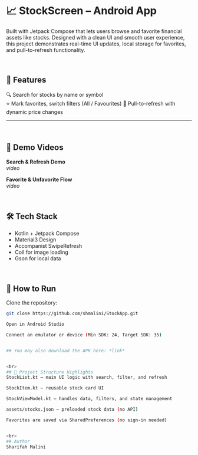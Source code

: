 # 📈 StockScreen – Android App

Built with Jetpack Compose that lets users browse and favorite financial assets like stocks. Designed with a clean UI and smooth user experience, this project demonstrates real-time UI updates, local storage for favorites, and pull-to-refresh functionality.

<br>

## 🌟 Features

🔍 Search for stocks by name or symbol  
⭐ Mark favorites, switch filters (All / Favourites) 
🔄 Pull-to-refresh with dynamic price changes  

---

<br>

## 📸 Demo Videos

**Search & Refresh Demo**  
*video*

**Favorite & Unfavorite Flow**  
*video*

<br>

## 🛠️ Tech Stack

- Kotlin + Jetpack Compose  
- Material3 Design  
- Accompanist SwipeRefresh  
- Coil for image loading  
- Gson for local data  

<br>

## 🚀 How to Run

Clone the repository:

```bash
git clone https://github.com/shmalini/StockApp.git

Open in Android Studio

Connect an emulator or device (Min SDK: 24, Target SDK: 35)


## You may also download the APK here: *link*


<br>
## 📂 Project Structure Highlights
StockList.kt — main UI logic with search, filter, and refresh

StockItem.kt — reusable stock card UI

StockViewModel.kt — handles data, filters, and state management

assets/stocks.json — preloaded stock data (no API)

Favorites are saved via SharedPreferences (no sign-in needed)


<br>
## Author
Sharifah Malini
